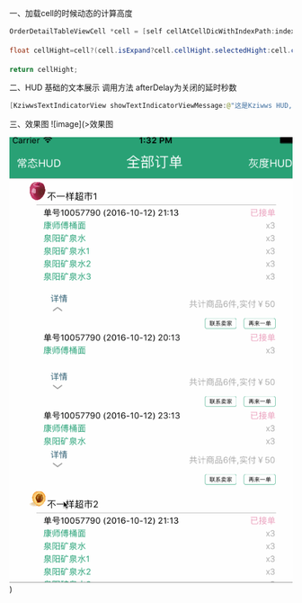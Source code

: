 一、加载cell的时候动态的计算高度

```Java
OrderDetailTableViewCell *cell = [self cellAtCellDicWithIndexPath:indexPath];

float cellHight=cell?(cell.isExpand?cell.cellHight.selectedHight:cell.cellHight.normalHight):cell.cellHight.normalHight;

return cellHight;
```

二、HUD 基础的文本展示
调用方法 afterDelay为关闭的延时秒数
```Java
[KziwwsTextIndicatorView showTextIndicatorViewMessage:@"这是Kziwws HUD,一个善良有梦想安静的程序员" afterDelay:0.5 isMaskGray:NO];
```

三、效果图
![image](>效果图

![image](https://github.com/Kziwws/TableViewExtend/blob/master/KziwwsTableViewExtend/d121de7dd2731a4de88025661acb342b.gif)
)
